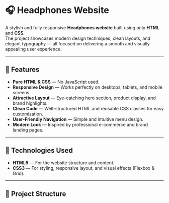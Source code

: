 # 🎧 Headphones Website

A stylish and fully responsive **Headphones website** built using only **HTML** and **CSS**.  
The project showcases modern design techniques, clean layouts, and elegant typography — all focused on delivering a smooth and visually appealing user experience.

---

## 🌟 Features

- **Pure HTML & CSS** — No JavaScript used.  
- **Responsive Design** — Works perfectly on desktops, tablets, and mobile screens.  
- **Attractive Layout** — Eye-catching hero section, product display, and brand highlights.  
- **Clean Code** — Well-structured HTML and reusable CSS classes for easy customization.  
- **User-Friendly Navigation** — Simple and intuitive menu design.  
- **Modern Look** — Inspired by professional e-commerce and brand landing pages.

---

## 🧠 Technologies Used

- **HTML5** — For the website structure and content.  
- **CSS3** — For styling, responsive layout, and visual effects (Flexbox & Grid).

---

## 📁 Project Structure

